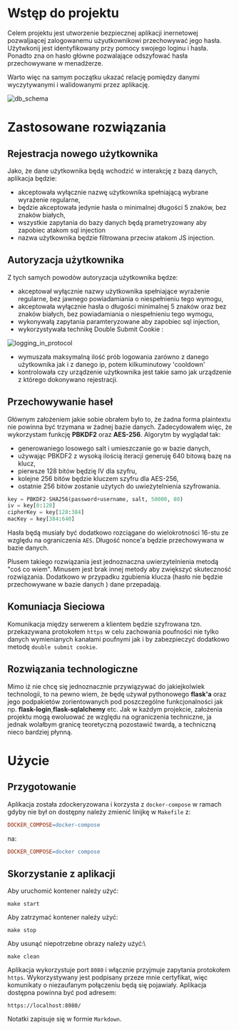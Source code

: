 # Wstęp do projektu 
Celem projektu jest utworzenie bezpiecznej aplikacji inernetowej pozwaljaącej zalogowanemu użyutkownikowi przechowywać jego hasła.
Użytwkonij jest identyfikowany przy pomocy swojego loginu i hasła. Ponadto zna on hasło główne pozwalające odszyfować hasła przechowywane w menadżerze.

Warto więc na samym początku ukazać relację pomiędzy danymi wyczytywanymi i walidowanymi przez aplikację.

![db_schema](https://user-images.githubusercontent.com/72550341/211797664-6d794ec1-814b-4a24-9292-1482500c1421.png)


# Zastosowane rozwiązania
## Rejestracja nowego użytkownika
Jako, że dane użytkownika będą wchodzić w interakcję z bazą danych, aplikacja będzie:
- akceptowała wyłącznie nazwę użytkownika spełniającą wybrane wyrażenie regularne,
- będzie akceptowała jedynie hasła o minimalnej długości 5 znaków, bez znaków białych,
- wszystkie zapytania do bazy danych będą prametryzowany aby zapobiec atakom sql injection
- nazwa użytkownika będzie filtrowana przeciw atakom JS injection.
## Autoryzacja użytkownika 
Z tych samych powodów autoryzacja użytkownika będze:
- akceptował wyłącznie nazwy użytkownika spełniające wyrażenie regularne, bez jawnego powiadamiania o niespełnieniu tego wymogu,
- akceptowała wyłącznie hasła o długości minimalnej 5 znaków oraz bez znaków białych, bez powiadamiania o niespełnieniu tego wymogu,
- wykonywałą zapytania paramteryzowane aby zapobiec sql injection,
- wykorzystywała technikę Double Submit Cookie :

![logging_in_protocol](https://user-images.githubusercontent.com/72550341/208308189-bd87ed34-6c24-4e43-8587-3daadf8f93cd.png)

- wymuszała maksymalną ilość prób logowania zarówno z danego użytkownika jak i z danego ip, potem kilkuminutowy 'cooldown'
- kontrolowała czy urządzenie użytkownika jest takie samo jak urządzenie z którego dokonywano rejestracji.
## Przechowywanie haseł 
Głównym założeniem jakie sobie obrałem było to, że żadna forma plaintextu nie powinna być trzymana w żadnej bazie danych. Zadecydowałem więc, że wykorzystam funkcję **PBKDF2** oraz **AES-256**.
Algorytm by wyglądał tak:
- generowaniego losowego salt i umieszczanie go w bazie danych,
- używając PBKDF2 z wysoką ilością iteracji generuję 640 bitową bazę na klucz,
- pierwsze 128 bitów będzię IV dla szyfru,
- kolejne 256 bitów będzie kluczem szyfru dla AES-256,
- ostatnie 256 bitów zostanie użytych do uwieżytelnienia szyfrowania.
```python
key = PBKDF2-SHA256(password+username, salt, 50000, 80)
iv = key[0:128]
cipherKey = key[128:384]
macKey = key[384:640]
```

Hasła będą musiały być dodatkowo rozciągane do wielokrotności 16-stu ze względu na ograniczenia `AES`. Długość nonce'a będzie przechowywana w bazie danych.

Plusem takiego rozwiązania jest jednoznaczna uwierzytelnienia metodą "coś co wiem". Minusem jest brak innej metody aby zwiększyć skuteczność rozwiązania. Dodatkowo w przypadku zgubienia klucza (hasło nie będzie przechowywane w bazie danych ) dane przepadają.
## Komuniacja Sieciowa
Komunikacja między serwerem a klientem będzie szyfrowana tzn. przekazywana protokołem `https` w celu zachowania poufności nie tylko danych wymienianych kanałami poufnymi jak i by zabezpieczyć dodatkowo metodę `double submit cookie`.


## Rozwiązania technologiczne
Mimo iż nie chcę się jednoznacznie przywiązywać do jakiejkolwiek technologii, to na pewno wiem, że będę używał pythonowego **flask'a** oraz jego podpakietów zorientowanych pod poszczególne funkcjonalności jak np. **flask-login**,**flask-sqlalchemy** etc. Jak w każdym projekcie, założenia projektu mogą ewoluować ze względu na ograniczenia techniczne, ja jednak wolałbym granicę teoretyczną pozostawić twardą, a techniczną nieco bardziej płynną.
# Użycie
## Przygotowanie
Aplikacja została zdockeryzowana i korzysta z `docker-compose` w ramach gdyby nie był on dostępny należy zmienić linijkę w `Makefile` z:
```Makefile
DOCKER_COMPOSE=docker-compose
```
na:
```Makefile
DOCKER_COMPOSE=docker compose
```
## Skorzystanie z aplikacji
Aby uruchomić kontener należy użyć:
```
make start
```
Aby zatrzymać kontener należy użyć:
```
make stop
```
Aby usunąć niepotrzebne obrazy należy użyć:\
```
make clean
```
Aplikacja wykorzystuje port `8080` i włącznie przyjmuje zapytania protokołem `https`. Wykorzystywany jest podpisany przeze mnie certyfikat, więc komunikaty o niezaufanym połączeniu będą się pojawiały. Aplikacja dostępna powinna być pod adresem: 
```
https://localhost:8080/
```
Notatki zapisuje się w formie `Markdown`.
